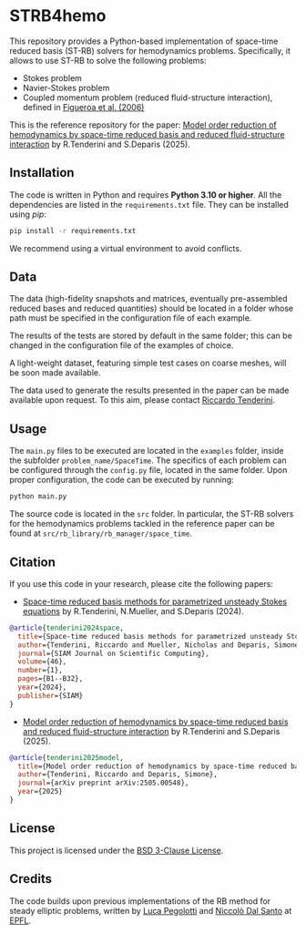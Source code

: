 # STRB4hemo
This repository provides a Python-based implementation of space-time reduced basis (ST-RB) solvers 
for hemodynamics problems. Specifically, it allows to use ST-RB to solve the following problems:
* Stokes problem
* Navier-Stokes problem
* Coupled momentum problem (reduced fluid-structure interaction), defined in 
  [Figueroa et al. (2006)](https://www.sciencedirect.com/science/article/abs/pii/S004578250500513X)

This is the reference repository for the paper: 
[Model order reduction of hemodynamics by space-time reduced basis and reduced fluid-structure 
interaction](https://arxiv.org/abs/2505.00548) by R.Tenderini and S.Deparis (2025).

## Installation
The code is written in Python and requires **Python 3.10 or higher**.
All the dependencies are listed in the `requirements.txt` file. They can be installed using *pip*:
```bash
pip install -r requirements.txt
```
We recommend using a virtual environment to avoid conflicts.

## Data 
The data (high-fidelity snapshots and matrices, eventually pre-assembled reduced bases 
and reduced quantities) should be located in a folder whose path must be specified in the
configuration file of each example. 

The results of the tests are stored by default in the same folder; this
can be changed in the configuration file of the examples of choice.

A light-weight dataset, featuring simple test cases on coarse meshes, will be soon made available.

The data used to generate the results presented in the paper can be made available upon request. 
To this aim, please contact [Riccardo Tenderini](mailto:riccardo.tenderini@epfl.ch).

## Usage
The `main.py` files to be executed are located in the `examples` folder, inside the subfolder 
`problem_name/SpaceTime`. The specifics of each problem can be configured through the `config.py` 
file, located in the same folder.
Upon proper configuration, the code can be executed by running:
```bash
python main.py
```

The source code is located in the `src` folder. In particular, the ST-RB solvers for the
hemodynamics problems tackled in the reference paper can be found at
`src/rb_library/rb_manager/space_time`.

## Citation

If you use this code in your research, please cite the following papers:
- [Space-time reduced basis methods for parametrized unsteady Stokes equations](https://epubs.siam.org/doi/full/10.1137/22M1509114?casa_token=DdhxqGXg1fAAAAAA%3A6TqrGssiy3fbHkblG1Uko-yH92oVaLlal08ji_AmccGrEqTsmL8dfurpHkLGlRL9u5Wv1V98_0M) 
  by R.Tenderini, N.Mueller, and S.Deparis (2024).
```bibtex
@article{tenderini2024space,
  title={Space-time reduced basis methods for parametrized unsteady Stokes equations},
  author={Tenderini, Riccardo and Mueller, Nicholas and Deparis, Simone},
  journal={SIAM Journal on Scientific Computing},
  volume={46},
  number={1},
  pages={B1--B32},
  year={2024},
  publisher={SIAM}
}
```
- [Model order reduction of hemodynamics by space-time reduced basis and reduced fluid-structure 
interaction](https://arxiv.org/abs/2505.00548) by R.Tenderini and S.Deparis (2025).
```bibtex
@article{tenderini2025model,
  title={Model order reduction of hemodynamics by space-time reduced basis and reduced fluid-structure interaction},
  author={Tenderini, Riccardo and Deparis, Simone},
  journal={arXiv preprint arXiv:2505.00548},
  year={2025}
}
```
## License
This project is licensed under the [BSD 3-Clause License](LICENSE).

## Credits
The code builds upon previous implementations of the RB method for steady elliptic problems,
written by [Luca Pegolotti](https://www.researchgate.net/profile/Luca_Pegolotti) and 
[Niccolò Dal Santo](https://www.researchgate.net/profile/Niccolo_Dal_Santo) 
at [EPFL](https://www.epfl.ch/en/).

